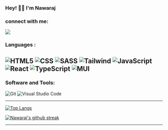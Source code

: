 ### Hey! 👋🏼  I'm Nawaraj 

### connect with me:
 [<img src="https://img.shields.io/badge/LinkedIn-0077B5?style=for-the-badge&logo=linkedin&logoColor=white">][linkedin] 

### Languages :
 ![HTML5](https://img.shields.io/badge/HTML5-E34F26?style=for-the-badge&logo=html5&logoColor=white)
 ![CSS](https://img.shields.io/badge/CSS3-1572B6?style=for-the-badge&logo=css3&logoColor=white)
 ![SASS](https://img.shields.io/badge/Sass-CC6699?style=for-the-badge&logo=sass&logoColor=white)
 ![Tailwind](https://img.shields.io/badge/Tailwind_CSS-38B2AC?style=for-the-badge&logo=tailwind-css&logoColor=white) 
 ![JavaScript](https://img.shields.io/badge/JavaScript-F7DF1E?style=for-the-badge&logo=javascript&logoColor=black)
 ![React](https://img.shields.io/badge/React-20232A?style=for-the-badge&logo=react&logoColor=61DAFB)
 ![TypeScript](https://img.shields.io/badge/typescript-%23007ACC.svg?style=for-the-badge&logo=typescript&logoColor=white)
 ![MUI](https://img.shields.io/badge/MUI-%230081CB.svg?style=for-the-badge&logo=mui&logoColor=white)
---

### Software and Tools:

![Git](https://img.shields.io/badge/git-e84d31?style=for-the-badge&logo=git&logoColor=white) 
![Visual Studio Code](https://img.shields.io/badge/Visual_Studio_Code-0078D4?style=for-the-badge&logo=visual%20studio%20code&logoColor=white") 

---

<!-- [![GitHub Stats](https://github-readme-stats.vercel.app/api?username=thenawaraj&&theme=blue-green)](https://github.com/thenawaraj/github-readme-stats) -->

[![Top Langs](https://github-readme-stats.vercel.app/api/top-langs/?username=thenawaraj&theme=blue-green)](https://github.com/thenawaraj/github-readme-stats)

[![Nawaraj's github streak](https://github-readme-streak-stats.herokuapp.com/?user=thenawaraj&theme=blue-green)](https://github.com/thenawaraj/github-readme-streak-stats)


---

[linkedin]: https://www.linkedin.com/in/thenawaraj/
